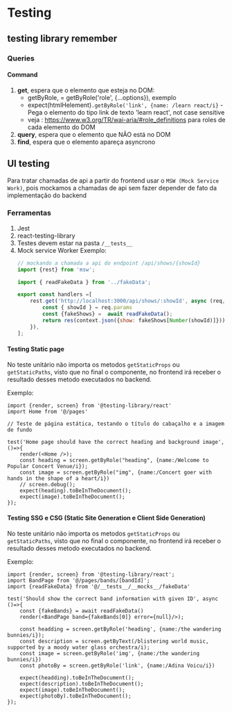 # Testing
 ## testing library remember
 ### Queries
 #### Command
1. **get**, espera que o elemento que esteja no DOM:
   * getByRole, = getByRole('role', {...options}), exemplo
   * expect(htmlHelement)`.getByRole('link', {name: /learn react/i}` - Pega o elemento do tipo link de texto 'learn react', not case sensitive
   * veja : https://www.w3.org/TR/wai-aria/#role_definitions para roles de cada elemento do DOM
2. **query**, espera que o elemento que NÃO está no DOM
3. **find**, espera que o elemento apareça asyncrono

## UI testing
Para tratar chamadas de api a partir do frontend usar o `MSW (Mock Service Work)`, pois mockamos a chamadas de api sem fazer depender de fato da implementação do backend

### Ferramentas
1. Jest
2. react-testing-library
3. Testes devem estar na pasta `/__tests__`
4. Mock service Worker
	Exemplo:
	```js
	// mockando a chamada a api do endpoint /api/shows/{showId}
	import {rest} from 'msw';

	import { readFakeData } from '../fakeData';

	export const handlers =[
		rest.get('http://localhost:3000/api/shows/:showId', async (req, res, context)=>{
			const { showId } = req.params 
			const {fakeShows} =  await readFakeData();
			return res(context.json({show: fakeShows[Number(showId)]}))
		}),
	];
	```


#### Testing Static page
No teste unitário não importa os metodos `getStaticProps` ou `getStaticPaths`, visto que no final o componente, no frontend irá receber o resultado desses metodo executados no backend.

Exemplo:
```tsx
import {render, screen} from '@testing-library/react'
import Home from '@/pages'

// Teste de página estática, testando o título do cabaçalho e a imagem de fundo

test('Home page should have the correct heading and background image',()=>{
	render(<Home />);
	const heading = screen.getByRole("heading", {name:/Welcome to Popular Concert Venue/i});
	const image = screen.getByRole("img", {name:/Concert goer with hands in the shape of a heart/i})
	// screen.debug();
	expect(heading).toBeInTheDocument();
	expect(image).toBeInTheDocument();
});
```

#### Testing SSG e CSG (Static Site Generation e Client Side Generation)
No teste unitário não importa os metodos `getStaticProps` ou `getStaticPaths`, visto que no final o componente, no frontend irá receber o resultado desses metodo executados no backend.

Exemplo:
```tsx
import {render, screen} from '@testing-library/react';
import BandPage from '@/pages/bands/[bandId]';
import {readFakeData} from '@/__tests__/__mocks__/fakeData'

test('Should show the correct band information with given ID', async ()=>{
	const {fakeBands} = await readFakeData()
	render(<BandPage band={fakeBands[0]} error={null}/>);

	const headding = screen.getByRole('heading', {name:/the wandering bunnies/i});
	const description = screen.getByText(/blistering world music, supported by a moody water glass orchestra/i);
	const image = screen.getByRole('img', {name:/the wandering bunnies/i})
	const photoBy = screen.getByRole('link', {name:/Adina Voicu/i})

	expect(headding).toBeInTheDocument();
	expect(description).toBeInTheDocument();
	expect(image).toBeInTheDocument();
	expect(photoBy).toBeInTheDocument();
});
```